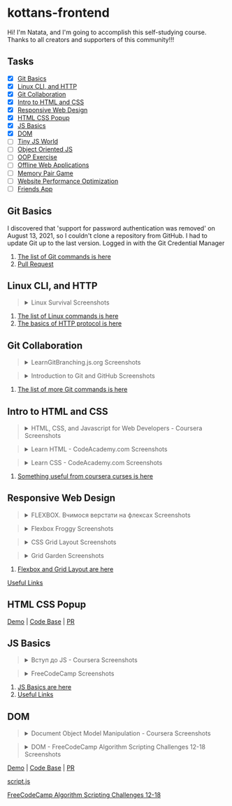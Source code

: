 # kottans-frontend

Hi! I'm Natata, and I'm going to accomplish this self-studying course. 
Thanks to all creators and supporters of this community!!!

## Tasks

-   [x] [Git Basics](#git-basics)
-   [x] [Linux CLI, and HTTP](#linux-cli-and-http)
-   [x] [Git Collaboration](#git-collaboration)
-   [x] [Intro to HTML and CSS](#intro-to-html-and-css)
-   [x] [Responsive Web Design](#responsive-web-design)
-   [x] [HTML CSS Popup](#html-css-popup)
-   [x] [JS Basics](#js-basics)
-   [x] [DOM](#dom)
-   [ ] [Tiny JS World](#tiny-js-world)
-   [ ] [Object Oriented JS](#object-oriented-js)
-   [ ] [OOP Exercise](#oop-exercise)
-   [ ] [Offline Web Applications](#offline-web-applications)
-   [ ] [Memory Pair Game](#memory-pair-game)
-   [ ] [Website Performance Optimization](#website-performance-optimization)
-   [ ] [Friends App](#friends-app)

## Git Basics

I discovered that 'support for password authentication was removed' on August 13, 2021, so I couldn't clone a repository from GitHub. I had to update Git up to the last version. Logged in with the Git Credential Manager

1. [The list of Git commands is here](task_git_collaboration/git-commands.txt)
2. [Pull Request](https://github.com/kottans/mock-repo/pull/1183)


## Linux CLI, and HTTP

> <details>
>   <summary>Linux Survival Screenshots</summary>
> <img src="task_linux_cli/linux-module1.png">
>   <summary></summary>
> <img src="task_linux_cli/linux-module2.png">
>   <summary></summary>
> <img src="task_linux_cli/linux-module3.png">
>   <summary></summary>
> <img src="task_linux_cli/linux-module4.png">
> </details>


1. [The list of Linux commands is here](task_linux_cli/linux-commands.txt)
2. [The basics of HTTP protocol is here](task_linux_cli/http-protocol.txt)


## Git Collaboration

> <details>
>   <summary>LearnGitBranching.js.org Screenshots</summary>
> <img src="task_git_collaboration/learngitbranching.png">
> </details>

> <details>
>   <summary> Introduction to Git and GitHub Screenshots</summary>
> <img src="task_git_collaboration/intro-git-github_m1.png">
>	<summary> </summary>
> <img src="task_git_collaboration/intro-git-github_m2.png">
>	<summary> </summary>
> <img src="task_git_collaboration/intro-git-github_m3.png">
>	<summary> </summary>
> <img src="task_git_collaboration/intro-git-github_m4.png">
> </details>


1. [The list of more Git commands is here](task_git_collaboration/git-commands.txt)


## Intro to HTML and CSS

> <details>
>   <summary>HTML, CSS, and Javascript for Web Developers - Coursera Screenshots</summary>
> <img src="task_html_css_intro/html-css-javascript_w1.png">
> <img src="task_html_css_intro/html-css-javascript_w2.png">
> </details>

> <details>
>   <summary>Learn HTML - CodeAcademy.com Screenshots</summary>
> <img src="task_html_css_intro/code-academy-html.png">
> </details>

> <details>
>   <summary>Learn CSS - CodeAcademy.com Screenshots</summary>
> <img src="task_html_css_intro/code-academy-css.png">
> </details>



1. [Something useful from coursera curses is here](task_html_css_intro/intro-to-html-css.md)


## Responsive Web Design

> <details>
>   <summary>FLEXBOX. Вчимося верстати на флексах Screenshots</summary>
> <img src="task_responsive_web_design/flexbox-youtube.png">
> </details>

> <details>
>   <summary>Flexbox Froggy Screenshots</summary>
> <img src="task_responsive_web_design/flexbox-froggy.png">
> </details>

> <details>
>   <summary>CSS Grid Layout Screenshots</summary>
> <img src="task_responsive_web_design/grid-youtube.png">
> </details>

> <details>
>   <summary>Grid Garden Screenshots</summary>
> <img src="task_responsive_web_design/grid-garden.png">
> </details>

1. [Flexbox and Grid Layout are here](task_responsive_web_design/responsive-web-design.md)

[Useful Links](task_responsive_web_design/useful-links.md)


## HTML CSS Popup
 
[Demo](https://natata-tutorial.github.io/HTML-CSS-Popup/) | [Code Base](https://github.com/natata-tutorial/HTML-CSS-Popup) | [PR](https://github.com/kottans/frontend-2022-homeworks/pull/756)




## JS Basics

> <details>
>   <summary>Вступ до JS - Coursera Screenshots</summary>
> <img src="task_js_basics/intro-to-js.png">
> </details>

> <details>
>   <summary>FreeCodeCamp Screenshots</summary>
> <img src="task_js_basics/freecodecamp-basic-js.png">
> <img src="task_js_basics/freecodecamp-es6.png">
> <img src="task_js_basics/freecodecamp-basic-data-structure.png">
> <img src="task_js_basics/freecodecamp-basic-algoritm-scripting.png">
> <img src="task_js_basics/freecodecamp-functional-programming.png">
> <img src="task_js_basics/freecodecamp-intermediate-algorinm-scripting.png">
> </details>

1. [JS Basics are here](task_js_basics/js-basics.md)
2. [Useful Links](task_js_basics/useful-links.md)

## DOM

> <details>
>   <summary>Document Object Model Manipulation - Coursera Screenshots</summary>
> <img src="task_js_dom/dom-manipulation.png">
> </details>

> <details>
>   <summary>DOM - FreeCodeCamp Algorithm Scripting Challenges 12-18 Screenshots</summary>
> <img src="task_js_dom/freecodecamp-intermediate-algoritm-scripting-18.png">
> </details>

[Demo](https://natata-tutorial.github.io/kottans-DOM/) | [Code Base](https://github.com/natata-tutorial/kottans-DOM) | [PR](https://github.com/kottans/frontend-2022-homeworks/pull/757)

[script.js](task_js_dom/script.js)

[FreeCodeCamp Algorithm Scripting Challenges 12-18 ](https://www.freecodecamp.org/learn/javascript-algorithms-and-data-structures/#intermediate-algorithm-scripting)



